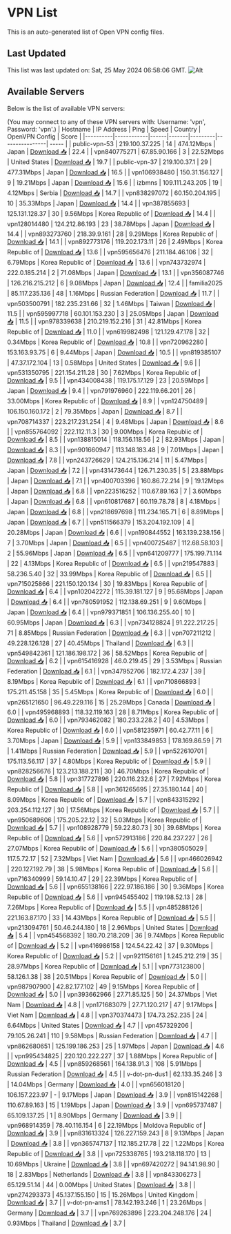 # VPN List

This is an auto-generated list of Open VPN config files.

## Last Updated

This list was last updated on: Sat, 25 May 2024 06:58:06 GMT.
![Alt](https://repobeats.axiom.co/api/embed/186b98318ef1479477931607c1ad7d823f12451f.svg "Repobeats analytics image")

## Available Servers

Below is the list of available VPN servers:

(You may connect to any of these VPN servers with: Username: 'vpn', Password: 'vpn'.)
| Hostname | IP Address | Ping | Speed | Country | OpenVPN Config | Score |
|----------|------------|------|-------|---------|----------------| ----- |
| public-vpn-53 | 219.100.37.225 | 14 | 474.12Mbps | Japan | [Download 📥](./configs/server_0_JP.ovpn) | 22.4 |
| vpn840775271 | 67.85.90.166 | 3 | 22.52Mbps | United States | [Download 📥](./configs/server_1_US.ovpn) | 19.7 |
| public-vpn-37 | 219.100.37.1 | 29 | 477.31Mbps | Japan | [Download 📥](./configs/server_2_JP.ovpn) | 16.5 |
| vpn106938480 | 150.31.156.127 | 9 | 19.21Mbps | Japan | [Download 📥](./configs/server_3_JP.ovpn) | 15.6 |
| izbmns | 109.111.243.205 | 19 | 4.12Mbps | Serbia | [Download 📥](./configs/server_4_RS.ovpn) | 14.7 |
| vpn838297072 | 60.150.204.195 | 10 | 35.33Mbps | Japan | [Download 📥](./configs/server_5_JP.ovpn) | 14.4 |
| vpn387855693 | 125.131.128.37 | 30 | 9.56Mbps | Korea Republic of | [Download 📥](./configs/server_6_KR.ovpn) | 14.4 |
| vpn128014480 | 124.212.86.193 | 23 | 38.78Mbps | Japan | [Download 📥](./configs/server_7_JP.ovpn) | 14.4 |
| vpn893273760 | 218.39.9.161 | 28 | 9.29Mbps | Korea Republic of | [Download 📥](./configs/server_8_KR.ovpn) | 14.1 |
| vpn892773176 | 119.202.173.11 | 26 | 2.49Mbps | Korea Republic of | [Download 📥](./configs/server_9_KR.ovpn) | 13.6 |
| vpn595656476 | 211.184.46.106 | 32 | 6.79Mbps | Korea Republic of | [Download 📥](./configs/server_10_KR.ovpn) | 13.6 |
| vpn743732974 | 222.0.185.214 | 2 | 71.08Mbps | Japan | [Download 📥](./configs/server_11_JP.ovpn) | 13.1 |
| vpn356087746 | 126.216.215.212 | 6 | 9.08Mbps | Japan | [Download 📥](./configs/server_12_JP.ovpn) | 12.4 |
| familia2025 | 85.117.235.136 | 48 | 1.16Mbps | Russian Federation | [Download 📥](./configs/server_13_RU.ovpn) | 11.7 |
| vpn503500791 | 182.235.231.66 | 32 | 1.46Mbps | Taiwan | [Download 📥](./configs/server_14_TW.ovpn) | 11.5 |
| vpn595997718 | 60.101.153.230 | 3 | 25.05Mbps | Japan | [Download 📥](./configs/server_15_JP.ovpn) | 11.5 |
| vpn978339638 | 210.219.152.216 | 31 | 42.81Mbps | Korea Republic of | [Download 📥](./configs/server_16_KR.ovpn) | 11.0 |
| vpn619982498 | 121.129.47.178 | 32 | 0.34Mbps | Korea Republic of | [Download 📥](./configs/server_17_KR.ovpn) | 10.8 |
| vpn720962280 | 153.163.93.75 | 6 | 9.44Mbps | Japan | [Download 📥](./configs/server_18_JP.ovpn) | 10.5 |
| vpn819385107 | 47.37.172.104 | 13 | 0.58Mbps | United States | [Download 📥](./configs/server_19_US.ovpn) | 9.6 |
| vpn531350795 | 221.154.211.28 | 30 | 7.62Mbps | Korea Republic of | [Download 📥](./configs/server_20_KR.ovpn) | 9.5 |
| vpn434008438 | 119.175.17.129 | 23 | 20.59Mbps | Japan | [Download 📥](./configs/server_21_JP.ovpn) | 9.4 |
| vpn791976960 | 222.119.66.201 | 26 | 33.00Mbps | Korea Republic of | [Download 📥](./configs/server_22_KR.ovpn) | 8.9 |
| vpn124750489 | 106.150.160.172 | 2 | 79.35Mbps | Japan | [Download 📥](./configs/server_23_JP.ovpn) | 8.7 |
| vpn708714337 | 223.217.231.254 | 4 | 9.48Mbps | Japan | [Download 📥](./configs/server_24_JP.ovpn) | 8.6 |
| vpn855764092 | 222.112.11.3 | 30 | 9.00Mbps | Korea Republic of | [Download 📥](./configs/server_25_KR.ovpn) | 8.5 |
| vpn138815014 | 118.156.118.56 | 2 | 82.93Mbps | Japan | [Download 📥](./configs/server_26_JP.ovpn) | 8.3 |
| vpn901660947 | 113.148.183.48 | 9 | 7.01Mbps | Japan | [Download 📥](./configs/server_27_JP.ovpn) | 7.8 |
| vpn243726629 | 124.215.136.214 | 11 | 5.47Mbps | Japan | [Download 📥](./configs/server_28_JP.ovpn) | 7.2 |
| vpn431473644 | 126.71.230.35 | 5 | 23.88Mbps | Japan | [Download 📥](./configs/server_29_JP.ovpn) | 7.1 |
| vpn400703396 | 160.86.72.214 | 9 | 19.12Mbps | Japan | [Download 📥](./configs/server_30_JP.ovpn) | 6.8 |
| vpn223516252 | 110.67.89.163 | 7 | 3.60Mbps | Japan | [Download 📥](./configs/server_31_JP.ovpn) | 6.8 |
| vpn610817687 | 60.119.78.78 | 8 | 4.18Mbps | Japan | [Download 📥](./configs/server_32_JP.ovpn) | 6.8 |
| vpn218697698 | 111.234.165.71 | 6 | 8.89Mbps | Japan | [Download 📥](./configs/server_33_JP.ovpn) | 6.7 |
| vpn511566379 | 153.204.192.109 | 4 | 20.28Mbps | Japan | [Download 📥](./configs/server_34_JP.ovpn) | 6.6 |
| vpn190844552 | 163.139.238.156 | 7 | 3.70Mbps | Japan | [Download 📥](./configs/server_35_JP.ovpn) | 6.5 |
| vpn400725487 | 112.68.58.103 | 2 | 55.96Mbps | Japan | [Download 📥](./configs/server_36_JP.ovpn) | 6.5 |
| vpn641209777 | 175.199.71.114 | 22 | 4.13Mbps | Korea Republic of | [Download 📥](./configs/server_37_KR.ovpn) | 6.5 |
| vpn219547883 | 58.236.5.40 | 32 | 33.99Mbps | Korea Republic of | [Download 📥](./configs/server_38_KR.ovpn) | 6.5 |
| vpn715025866 | 221.150.120.134 | 30 | 19.83Mbps | Korea Republic of | [Download 📥](./configs/server_39_KR.ovpn) | 6.4 |
| vpn102042272 | 115.39.181.127 | 9 | 95.68Mbps | Japan | [Download 📥](./configs/server_40_JP.ovpn) | 6.4 |
| vpn780591952 | 112.138.69.251 | 9 | 9.60Mbps | Japan | [Download 📥](./configs/server_41_JP.ovpn) | 6.4 |
| vpn979371851 | 106.136.255.40 | 10 | 60.95Mbps | Japan | [Download 📥](./configs/server_42_JP.ovpn) | 6.3 |
| vpn734128824 | 91.222.217.25 | 71 | 8.85Mbps | Russian Federation | [Download 📥](./configs/server_43_RU.ovpn) | 6.3 |
| vpn707211212 | 49.228.126.128 | 27 | 40.45Mbps | Thailand | [Download 📥](./configs/server_44_TH.ovpn) | 6.3 |
| vpn549842361 | 121.186.198.172 | 36 | 58.52Mbps | Korea Republic of | [Download 📥](./configs/server_45_KR.ovpn) | 6.2 |
| vpn615416928 | 46.0.219.45 | 29 | 3.53Mbps | Russian Federation | [Download 📥](./configs/server_46_RU.ovpn) | 6.1 |
| vpn347952706 | 182.172.4.237 | 39 | 8.19Mbps | Korea Republic of | [Download 📥](./configs/server_47_KR.ovpn) | 6.1 |
| vpn710866893 | 175.211.45.158 | 35 | 5.45Mbps | Korea Republic of | [Download 📥](./configs/server_48_KR.ovpn) | 6.0 |
| vpn265121650 | 96.49.229.116 | 15 | 25.29Mbps | Canada | [Download 📥](./configs/server_49_CA.ovpn) | 6.0 |
| vpn495968893 | 118.32.119.163 | 28 | 8.71Mbps | Korea Republic of | [Download 📥](./configs/server_50_KR.ovpn) | 6.0 |
| vpn793462082 | 180.233.228.2 | 40 | 4.53Mbps | Korea Republic of | [Download 📥](./configs/server_51_KR.ovpn) | 6.0 |
| vpn581235971 | 60.42.77.11 | 6 | 3.70Mbps | Japan | [Download 📥](./configs/server_52_JP.ovpn) | 5.9 |
| vpn133849853 | 178.169.86.59 | 71 | 1.41Mbps | Russian Federation | [Download 📥](./configs/server_53_RU.ovpn) | 5.9 |
| vpn522610701 | 175.113.56.117 | 37 | 4.80Mbps | Korea Republic of | [Download 📥](./configs/server_54_KR.ovpn) | 5.9 |
| vpn828256676 | 123.213.188.211 | 30 | 46.70Mbps | Korea Republic of | [Download 📥](./configs/server_55_KR.ovpn) | 5.8 |
| vpn317727896 | 220.116.232.6 | 27 | 7.92Mbps | Korea Republic of | [Download 📥](./configs/server_56_KR.ovpn) | 5.8 |
| vpn361265695 | 27.35.180.144 | 40 | 8.09Mbps | Korea Republic of | [Download 📥](./configs/server_57_KR.ovpn) | 5.7 |
| vpn843315292 | 203.254.112.127 | 30 | 17.56Mbps | Korea Republic of | [Download 📥](./configs/server_58_KR.ovpn) | 5.7 |
| vpn950689606 | 175.205.22.12 | 32 | 5.03Mbps | Korea Republic of | [Download 📥](./configs/server_59_KR.ovpn) | 5.7 |
| vpn108928779 | 59.22.80.73 | 30 | 39.68Mbps | Korea Republic of | [Download 📥](./configs/server_60_KR.ovpn) | 5.6 |
| vpn572913186 | 220.84.237.227 | 26 | 27.07Mbps | Korea Republic of | [Download 📥](./configs/server_61_KR.ovpn) | 5.6 |
| vpn380505029 | 117.5.72.17 | 52 | 7.32Mbps | Viet Nam | [Download 📥](./configs/server_62_VN.ovpn) | 5.6 |
| vpn466026942 | 220.127.192.79 | 38 | 5.98Mbps | Korea Republic of | [Download 📥](./configs/server_63_KR.ovpn) | 5.6 |
| vpn716340999 | 59.14.10.47 | 29 | 22.39Mbps | Korea Republic of | [Download 📥](./configs/server_64_KR.ovpn) | 5.6 |
| vpn655138166 | 222.97.186.186 | 30 | 9.36Mbps | Korea Republic of | [Download 📥](./configs/server_65_KR.ovpn) | 5.6 |
| vpn945455402 | 119.198.52.13 | 28 | 7.26Mbps | Korea Republic of | [Download 📥](./configs/server_66_KR.ovpn) | 5.5 |
| vpn485288126 | 221.163.87.170 | 33 | 14.43Mbps | Korea Republic of | [Download 📥](./configs/server_67_KR.ovpn) | 5.5 |
| vpn213094761 | 50.46.244.180 | 18 | 2.96Mbps | United States | [Download 📥](./configs/server_68_US.ovpn) | 5.4 |
| vpn454568392 | 180.70.218.209 | 36 | 9.74Mbps | Korea Republic of | [Download 📥](./configs/server_69_KR.ovpn) | 5.2 |
| vpn416986158 | 124.54.22.42 | 37 | 9.30Mbps | Korea Republic of | [Download 📥](./configs/server_70_KR.ovpn) | 5.2 |
| vpn921156161 | 1.245.212.219 | 35 | 28.97Mbps | Korea Republic of | [Download 📥](./configs/server_71_KR.ovpn) | 5.1 |
| vpn773123800 | 58.126.1.38 | 38 | 20.51Mbps | Korea Republic of | [Download 📥](./configs/server_72_KR.ovpn) | 5.0 |
| vpn987907900 | 42.82.177.102 | 49 | 9.15Mbps | Korea Republic of | [Download 📥](./configs/server_73_KR.ovpn) | 5.0 |
| vpn393662966 | 27.71.85.125 | 50 | 24.37Mbps | Viet Nam | [Download 📥](./configs/server_74_VN.ovpn) | 4.8 |
| vpn171683079 | 27.71.120.217 | 47 | 9.17Mbps | Viet Nam | [Download 📥](./configs/server_75_VN.ovpn) | 4.8 |
| vpn370374473 | 174.73.252.235 | 24 | 6.64Mbps | United States | [Download 📥](./configs/server_76_US.ovpn) | 4.7 |
| vpn457329206 | 79.105.26.241 | 110 | 9.58Mbps | Russian Federation | [Download 📥](./configs/server_77_RU.ovpn) | 4.7 |
| vpn862680651 | 125.199.186.253 | 25 | 1.97Mbps | Japan | [Download 📥](./configs/server_78_JP.ovpn) | 4.6 |
| vpn995434825 | 220.120.222.227 | 37 | 1.88Mbps | Korea Republic of | [Download 📥](./configs/server_79_KR.ovpn) | 4.5 |
| vpn859268561 | 164.138.91.3 | 108 | 5.91Mbps | Russian Federation | [Download 📥](./configs/server_80_RU.ovpn) | 4.5 |
| v-dot-pn-dus1 | 62.133.35.246 | 3 | 14.04Mbps | Germany | [Download 📥](./configs/server_81_DE.ovpn) | 4.0 |
| vpn656018120 | 106.157.223.97 | - | 9.17Mbps | Japan | [Download 📥](./configs/server_82_JP.ovpn) | 3.9 |
| vpn815142268 | 110.67.89.163 | 15 | 1.19Mbps | Japan | [Download 📥](./configs/server_83_JP.ovpn) | 3.9 |
| vpn695737487 | 65.109.137.25 | 1 | 8.90Mbps | Germany | [Download 📥](./configs/server_84_DE.ovpn) | 3.9 |
| vpn968914359 | 78.40.116.154 | 6 | 22.19Mbps | Moldova Republic of | [Download 📥](./configs/server_85_MD.ovpn) | 3.9 |
| vpn831613324 | 126.227.159.243 | 8 | 9.13Mbps | Japan | [Download 📥](./configs/server_86_JP.ovpn) | 3.8 |
| vpn365747137 | 112.185.217.78 | 22 | 1.22Mbps | Korea Republic of | [Download 📥](./configs/server_87_KR.ovpn) | 3.8 |
| vpn725338765 | 193.218.118.170 | 13 | 10.69Mbps | Ukraine | [Download 📥](./configs/server_88_UA.ovpn) | 3.8 |
| vpn697420272 | 94.141.98.90 | 18 | 2.83Mbps | Netherlands | [Download 📥](./configs/server_89_NL.ovpn) | 3.8 |
| vpn843306273 | 65.129.51.14 | 44 | 0.00Mbps | United States | [Download 📥](./configs/server_90_US.ovpn) | 3.8 |
| vpn274293373 | 45.137.155.150 | 15 | 15.26Mbps | United Kingdom | [Download 📥](./configs/server_91_GB.ovpn) | 3.7 |
| v-dot-pn-ams1 | 78.142.193.246 | 1 | 23.26Mbps | Germany | [Download 📥](./configs/server_92_DE.ovpn) | 3.7 |
| vpn769263896 | 223.204.248.176 | 24 | 0.93Mbps | Thailand | [Download 📥](./configs/server_93_TH.ovpn) | 3.7 |
